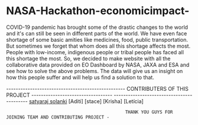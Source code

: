 # NASA-Hackathon-economicimpact-
COVID-19 pandemic has brought some of the drastic changes to the world and it's can still be seen in different parts of the world. We have even face shortage of some basic amities like medicines, food, public transportation. But sometimes we forget that whom does all this shortage affects the most. People with low-income, indigenous people or tribal people has faced all this shortage the most. So, we decided to make website with all the collaborative data provided on EO Dashboard by NASA, JAXA and ESA and see how to solve the above problems. The data will give us an insight on how this people suffer and will help us find a solution to that.       



-------------------------------------------------- CONTRIBUTERS OF THIS PROJECT ---------------------------------- ------------------------------------------
                                                 [satyaraj solanki](https://github.com/Satyaraj291)
                                                 [Aditi] [stace] [Krisha] [Letícia]
                                                 
                                                 THANK YOU GUYS FOR JOINING TEAM AND CONTRIBUTING PROJECT -


